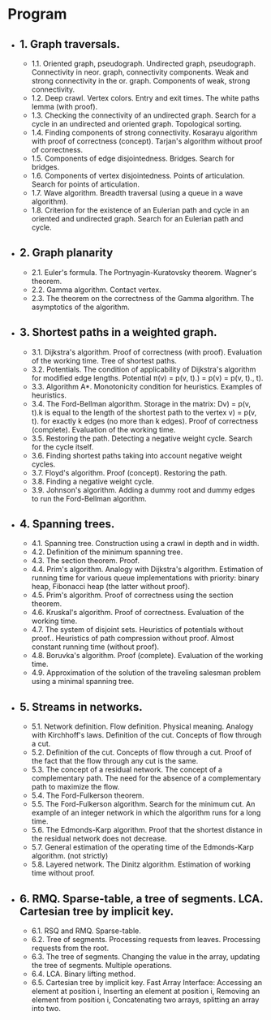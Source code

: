 # Program
- ## 1. Graph traversals.
  - 1.1. Oriented graph, pseudograph.  Undirected graph, pseudograph.  Connectivity in neor.  graph, connectivity components. Weak and strong connectivity in the or. graph.  Components of weak, strong connectivity. 
  - 1.2. Deep crawl.  Vertex colors.  Entry and exit times.  The white paths lemma (with proof). 
  - 1.3. Checking the connectivity of an undirected graph.  Search for a cycle in an undirected and oriented graph.  Topological sorting.
  - 1.4. Finding components of strong connectivity.  Kosarayu algorithm with proof of correctness (concept).  Tarjan's algorithm without proof of correctness. 
  - 1.5. Components of edge disjointedness.  Bridges.  Search for bridges. 
  - 1.6. Components of vertex disjointedness.  Points of articulation.  Search for points of articulation. 
  - 1.7. Wave algorithm.  Breadth traversal (using a queue in a wave algorithm). 
  - 1.8. Criterion for the existence of an Eulerian path and cycle in an oriented and undirected graph.  Search for an Eulerian path and cycle.

- ## 2. Graph planarity 
  - 2.1. Euler's formula. The Portnyagin-Kuratovsky theorem. Wagner's theorem.
  - 2.2. Gamma algorithm. Contact vertex.
  - 2.3. The theorem on the correctness of the Gamma algorithm. The asymptotics of the algorithm. 

- ## 3. Shortest paths in a weighted graph.
  - 3.1. Dijkstra's algorithm.  Proof of correctness (with proof). Evaluation of the working time.  Tree of shortest paths. 
  - 3.2. Potentials.  The condition of applicability of Dijkstra's algorithm for modified edge lengths.  Potential π(v) = p(v, t).) = p(v) = p(v, t)., t). 
  - 3.3. Algorithm A*.  Monotonicity condition for heuristics.  Examples of heuristics.
  - 3.4. The Ford-Bellman algorithm.  Storage in the matrix: Dv) = p(v, t).k is equal to the length of the shortest path to the vertex v) = p(v, t). for exactly k edges (no more than k edges). Proof of correctness (complete).  Evaluation of the working time. 
  - 3.5. Restoring the path.  Detecting a negative weight cycle.  Search for the cycle itself. 
  - 3.6. Finding shortest paths taking into account negative weight cycles. 
  - 3.7. Floyd's algorithm.  Proof (concept).  Restoring the path. 
  - 3.8. Finding a negative weight cycle. 
  - 3.9. Johnson's algorithm.  Adding a dummy root and dummy edges to run the Ford-Bellman algorithm.

- ## 4. Spanning trees.
  - 4.1. Spanning tree.  Construction using a crawl in depth and in width. 
  - 4.2. Definition of the minimum spanning tree. 
  - 4.3. The section theorem.  Proof. 
  - 4.4. Prim's algorithm.  Analogy with Dijkstra's algorithm.  Estimation of running time for various queue implementations with priority: binary heap, Fibonacci heap (the latter without proof). 
  - 4.5. Prim's algorithm.  Proof of correctness using the section theorem. 
  - 4.6. Kruskal's algorithm.  Proof of correctness.  Evaluation of the working time. 
  - 4.7. The system of disjoint sets.  Heuristics of potentials without proof..  Heuristics of path compression without proof.  Almost constant running time (without proof). 
  - 4.8. Boruvka's algorithm.  Proof (complete).  Evaluation of the working time. 
  - 4.9. Approximation of the solution of the traveling salesman problem using a minimal spanning tree.

- ## 5. Streams in networks.
  - 5.1. Network definition.  Flow definition.  Physical meaning.  Analogy with Kirchhoff's laws.  Definition of the cut.  Concepts of flow through a cut. 
  - 5.2. Definition of the cut.  Concepts of flow through a cut.  Proof of the fact that the flow through any cut is the same. 
  - 5.3. The concept of a residual network.  The concept of a complementary path.  The need for the absence of a complementary path to maximize the flow. 
  - 5.4. The Ford-Fulkerson theorem. 
  - 5.5. The Ford-Fulkerson algorithm.  Search for the minimum cut.  An example of an integer network in which the algorithm runs for a long time. 
  - 5.6. The Edmonds-Karp algorithm.  Proof that the shortest distance in the residual network does not decrease. 
  - 5.7. General estimation of the operating time of the Edmonds-Karp algorithm.  (not strictly)
  - 5.8. Layered network.  The Dinitz algorithm.  Estimation of working time without proof.

- ## 6.	RMQ.  Sparse-table, a tree of segments.  LCA. Cartesian tree by implicit key. 
  - 6.1. RSQ and RMQ. Sparse-table.
  - 6.2. Tree of segments.  Processing requests from leaves.  Processing requests from the root. 
  - 6.3. The tree of segments.  Changing the value in the array, updating the tree of segments. Multiple operations. 
  - 6.4.	LCA. Binary lifting method. 
  - 6.5. Cartesian tree by implicit key.  Fast Array Interface:  Accessing an element at position i, Inserting an element at position i, Removing an element from position i, Concatenating two arrays, splitting an array into two.
